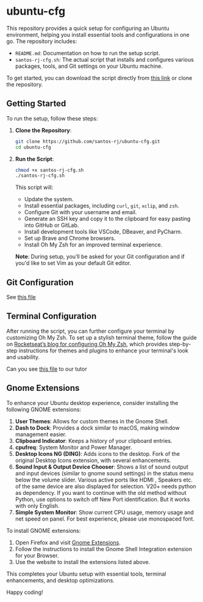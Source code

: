 # ubuntu-cfg

This repository provides a quick setup for configuring an Ubuntu environment, helping you install essential tools and configurations in one go. The repository includes:

- `README.md`: Documentation on how to run the setup script.
- `santos-rj-cfg.sh`: The actual script that installs and configures various packages, tools, and Git settings on your Ubuntu machine.

To get started, you can download the script directly from [this link](https://github.com/santos-rj/ubuntu-cfg) or clone the repository.

## Getting Started

To run the setup, follow these steps:

1. **Clone the Repository**:

   ```bash
   git clone https://github.com/santos-rj/ubuntu-cfg.git
   cd ubuntu-cfg
   ```

2. **Run the Script**:

   ```bash
   chmod +x santos-rj-cfg.sh
   ./santos-rj-cfg.sh
   ```

   This script will:

   - Update the system.
   - Install essential packages, including `curl`, `git`, `xclip`, and `zsh`.
   - Configure Git with your username and email.
   - Generate an SSH key and copy it to the clipboard for easy pasting into GitHub or GitLab.
   - Install development tools like VSCode, DBeaver, and PyCharm.
   - Set up Brave and Chrome browsers.
   - Install Oh My Zsh for an improved terminal experience.

   **Note**: During setup, you’ll be asked for your Git configuration and if you'd like to set Vim as your default Git editor.

## Git Configuration

See [this file](./docs/git-config.md)

## Terminal Configuration

After running the script, you can further configure your terminal by customizing Oh My Zsh. To set up a stylish terminal theme, follow the guide on [Rocketseat’s blog for configuring Oh My Zsh](https://blog.rocketseat.com.br/terminal-com-oh-my-zsh-spaceship-dracula-e-mais/), which provides step-by-step instructions for themes and plugins to enhance your terminal's look and usability.

Can you see [this file](./docs/setup-oh-my-zsh.md) to our tutor

## Gnome Extensions

To enhance your Ubuntu desktop experience, consider installing the following GNOME extensions:

1. **User Themes**: Allows for custom themes in the Gnome Shell.
2. **Dash to Dock**: Provides a dock similar to macOS, making window management easier.
3. **Clipboard Indicator**: Keeps a history of your clipboard entries.
4. **cpufreq**: System Monitor and Power Manager.
5. **Desktop Icons NG (DING)**: Adds icons to the desktop. Fork of the original Desktop Icons extension, with several enhancements.
6. **Sound Input & Output Device Chooser**: Shows a list of sound output and input devices (similar to gnome sound settings) in the status menu below the volume slider. Various active ports like HDMI , Speakers etc. of the same device are also displayed for selection. V20+ needs python as dependency. If you want to continue with the old method without Python, use options to switch off New Port identification. But it works with only English.
7. **Simple System Monitor**: Show current CPU usage, memory usage and net speed on panel.
   For best experience, please use monospaced font.

To install GNOME extensions:

1. Open Firefox and visit [Gnome Extensions](https://extensions.gnome.org/).
2. Follow the instructions to install the Gnome Shell Integration extension for your Browser.
3. Use the website to install the extensions listed above.

This completes your Ubuntu setup with essential tools, terminal enhancements, and desktop optimizations.

Happy coding!
